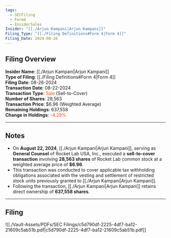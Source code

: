 ```yaml
---
tags:
  - SECFiling
  - Form4
  - InsiderSales
Insider: "[[./Arjun Kampani|Arjun Kampani]]"
Filing_Type: "[[./Filing Definitions#Form 4|Form 4]]"
Filing_Date: 2024-08-26
---
```


## Filing Overview

**Insider Name**: [[./Arjun Kampani|Arjun Kampani]]  
**Type of Filing**: [[./Filing Definitions#Form 4|Form 4]]  
**Filing Date**: 08-26-2024  
**Transaction Date**: 08-22-2024  
**Transaction Type**: <span style="color:orangered">Sale</span> (Sell-to-Cover)  
**Number of Shares**: 28,563  
**Transaction Price**: $6.96 (Weighted Average)  
**Remaining Holdings**: 637,558  
**Change in Holdings**: <span style="color:orangered">-4.29%</span>

---

## Notes

- On **August 22, 2024**, [[./Arjun Kampani|Arjun Kampani]], serving as **General Counsel** of Rocket Lab USA, Inc., executed a **sell-to-cover transaction** involving **28,563 shares** of Rocket Lab common stock at a weighted average price of **$6.96**.  
- This transaction was conducted to cover applicable tax withholding obligations associated with the vesting and settlement of restricted stock units previously granted to [[./Arjun Kampani|Arjun Kampani]].  
- Following the transaction, [[./Arjun Kampani|Arjun Kampani]] retains direct ownership of **637,558 shares**.  

---

## Filing

![[./Vault-Assets/PDFs/SEC Filings/c5d790df-2225-4df7-ba12-21609c5ab51b.pdf|c5d790df-2225-4df7-ba12-21609c5ab51b.pdf]]
